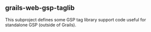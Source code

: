 ## grails-web-gsp-taglib

This subproject defines some GSP tag library support code useful for standalone GSP (outside of Grails).
